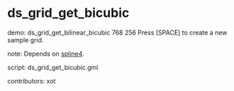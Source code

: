 ds_grid_get_bicubic
===================

demo: ds_grid_get_bilinear_bicubic 768 256
Press [SPACE] to create a new sample grid.

note: Depends on [spline4](/script/spline4).

script: ds_grid_get_bicubic.gml

contributors: xot
